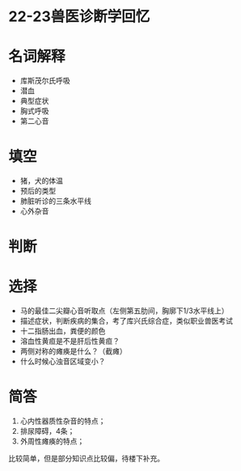# 22-23兽医诊断学回忆

# 名词解释

- 库斯茂尔氏呼吸
- 潜血
- 典型症状
- 胸式呼吸
- 第二心音


# 填空

- 猪，犬的体温
- 预后的类型
- 肺脏听诊的三条水平线
- 心外杂音


# 判断


# 选择

- 马的最佳二尖瓣心音听取点（左侧第五肋间，胸廓下1/3水平线上）
- 描述症状，判断疾病的集合，考了库兴氏综合症，类似职业兽医考试
- 十二指肠出血，粪便的颜色
- 溶血性黄疸是不是肝后性黄疸？
- 两侧对称的瘫痪是什么？（截瘫）
- 什么时候心浊音区域变小？

# 简答

1. 心内性器质性杂音的特点；
2. 排尿障碍，4条；
3. 外周性瘫痪的特点；

比较简单，但是部分知识点比较偏，待楼下补充。